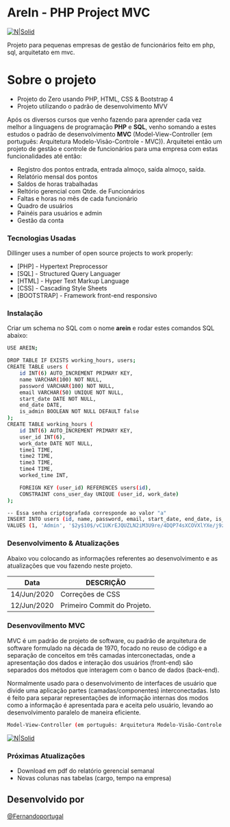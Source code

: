 # AreIn - PHP Project MVC

[![N|Solid](https://fernandoportugal.com/php.jpg)](http://fernandoportugal.com/projeto_mvc)


Projeto para pequenas empresas de gestão de funcionários feito em php, sql, arquitetato em mvc.

# Sobre o projeto

  - Projeto do Zero usando PHP, HTML, CSS & Bootstrap 4
  - Projeto utilizando o padrão de desenvolvimento MVV


Após os diversos cursos que venho fazendo para aprender cada vez melhor a linguagens de programação **PHP** e **SQL**, venho somando a estes estudos o padrão de desenvolvimento **MVC** (Model-View-Controller (em português: Arquitetura Modelo-Visão-Controle - MVC)). Arquitetei então um projeto de gestão e controle de funcionários para uma empresa com estas funcionalidades até então:

  - Registro dos pontos entrada, entrada almoço, saída almoço, saída.
  - Relatório mensal dos pontos 
  - Saldos de horas trabalhadas 
  - Reltório gerencial com Qtde. de Funcionários
  - Faltas e horas no mês de cada funcionário
  - Quadro de usuários
  - Painéis para usuários e admin
  - Gestão da conta


### Tecnologias Usadas

Dillinger uses a number of open source projects to work properly:

* [PHP] - Hypertext Preprocessor
* [SQL] - Structured Query Languager
* [HTML] - Hyper Text Markup Language
* [CSS] - Cascading Style Sheets
* [BOOTSTRAP] - Framework front-end responsivo


### Instalação

Criar um schema no SQL com o nome **arein** e rodar estes comandos SQL abaixo: 

```sh
USE AREIN;

DROP TABLE IF EXISTS working_hours, users;
CREATE TABLE users (
    id INT(6) AUTO_INCREMENT PRIMARY KEY, 
    name VARCHAR(100) NOT NULL,
    password VARCHAR(100) NOT NULL,
    email VARCHAR(50) UNIQUE NOT NULL,
    start_date DATE NOT NULL,
    end_date DATE,
    is_admin BOOLEAN NOT NULL DEFAULT false
);
CREATE TABLE working_hours (
    id INT(6) AUTO_INCREMENT PRIMARY KEY, 
    user_id INT(6),
    work_date DATE NOT NULL,
    time1 TIME,
    time2 TIME,
    time3 TIME,
    time4 TIME,
    worked_time INT,

    FOREIGN KEY (user_id) REFERENCES users(id),
    CONSTRAINT cons_user_day UNIQUE (user_id, work_date)
);

-- Essa senha criptografada corresponde ao valor "a"
INSERT INTO users (id, name, password, email, start_date, end_date, is_admin)
VALUES (1, 'Admin', '$2y$10$/vC1UKrEJQUZLN2iM3U9re/4DQP74sXCOVXlYXe/j9zuv1/MHD4o.', 'admin@cod3r.com.br', '2000-1-1', null, 1);

```

### Desenvolvimento & Atualizações

Abaixo vou colocando as informações referentes ao desenvolvimento e as atualizações que vou fazendo neste projeto.

| Data | DESCRIÇÃO |
| ------ | ------ |
| 14/Jun/2020 | Correções de CSS |
| 12/Jun/2020 | Primeiro Commit do Projeto. |



### Desenvovilmento MVC

MVC é um padrão de projeto de software, ou padrão de arquitetura de software formulado na década de 1970, focado no reuso de código e a separação de conceitos em três camadas interconectadas, onde a apresentação dos dados e interação dos usuários (front-end) são separados dos métodos que interagem com o banco de dados (back-end).

Normalmente usado para o desenvolvimento de interfaces de usuário que divide uma aplicação partes (camadas/componentes) interconectadas. Isto é feito para separar representações de informação internas dos modos como a informação é apresentada para e aceita pelo usuário, levando ao desenvolvimento paralelo de maneira eficiente.

```sh
Model-View-Controller (em português: Arquitetura Modelo-Visão-Controle - MVC)
```

[![N|Solid](https://fernandoportugal.com/img/mvcpro.png)](http://fernandoportugal.com/projeto_mvc)


### Próximas Atualizações

 - Download em pdf do relatório gerencial semanal
 - Novas colunas nas tabelas (cargo, tempo na empresa)

Desenvolvido por
----

[@Fernandoportugal](https://fernandoportugal.com)

